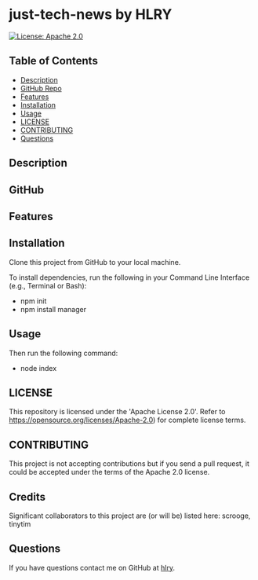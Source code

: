 # just-tech-news by HLRY

[![License: Apache 2.0](https://img.shields.io/badge/License-Apache%202.0-blue.svg)](https://opensource.org/licenses/Apache-2.0)

## Table of Contents
* [Description](#Description)
* [GitHub Repo](#GitHub)
* [Features](#Features)
* [Installation](#Installation)
* [Usage](#Usage)
* [LICENSE](#LICENSE)
* [CONTRIBUTING](#CONTRIBUTING)
* [Questions](#Questions)

## Description


## GitHub


## Features


## Installation
Clone this project from GitHub to your local machine.

To install dependencies, run the following in your Command Line Interface (e.g., Terminal or Bash):
- npm init
- npm install manager

## Usage
Then run the following command:
- node index

## LICENSE
This repository is licensed under the 'Apache License 2.0'.
Refer to https://opensource.org/licenses/Apache-2.0) for complete license terms.

## CONTRIBUTING
This project is not accepting contributions but if you send a pull request, it could be accepted under the terms of the Apache 2.0 license.

## Credits
Significant collaborators to this project are (or will be) listed here:
scrooge, tinytim

## Questions

If you have questions contact me on GitHub at [hlry](https://github.com/hlry).